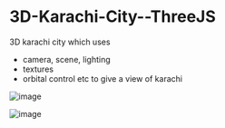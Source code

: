 # 3D-Karachi-City--ThreeJS

3D karachi city which uses
- camera, scene, lighting
- textures
- orbital control etc 
to give a view of karachi


![image](https://user-images.githubusercontent.com/66268281/215273888-b9b4f67d-06bd-4f7a-bbba-dffd9bad3dbd.png)

![image](https://user-images.githubusercontent.com/66268281/215273895-4a395861-8566-474e-846e-71dec893f34e.png)
